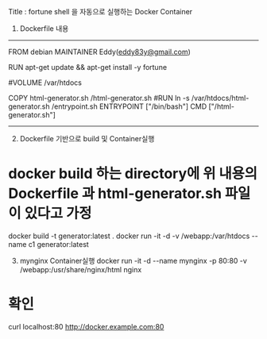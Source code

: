 Title : fortune shell 을 자동으로 실행하는 Docker Container<br/>

1. Dockerfile 내용
------------------------------------------------------------
FROM debian
MAINTAINER Eddy(eddy83y@gmail.com)

RUN apt-get update && apt-get install -y fortune

#VOLUME /var/htdocs

COPY html-generator.sh /html-generator.sh
#RUN ln -s /var/htdocs/html-generator.sh /entrypoint.sh
ENTRYPOINT ["/bin/bash"]
CMD ["/html-generator.sh"]

------------------------------------------------------------
2. Dockerfile 기반으로 build 및  Container실행
# docker build 하는 directory에 위 내용의 Dockerfile 과 html-generator.sh 파일이 있다고 가정
docker build -t generator:latest .
docker run -it -d -v /webapp:/var/htdocs --name c1 generator:latest

3. mynginx Container실행
docker run -it -d --name mynginx -p 80:80 -v /webapp:/usr/share/nginx/html nginx

# 확인
curl localhost:80
http://docker.example.com:80
